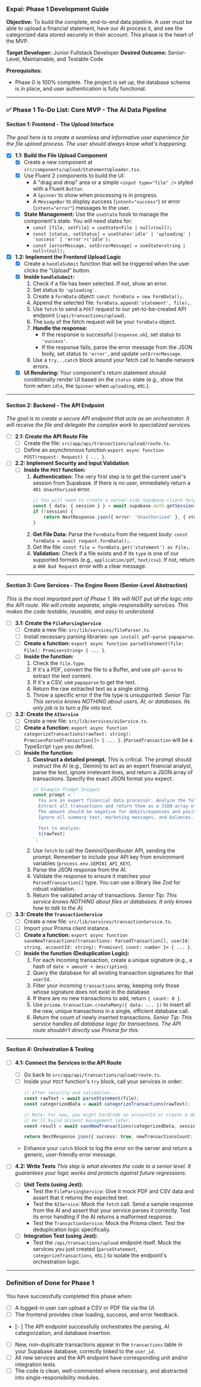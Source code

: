 ### **Expai: Phase 1 Development Guide**

**Objective:** To build the complete, end-to-end data pipeline. A user must be able to upload a financial statement, have our AI process it, and see the categorized data stored securely in their account. This phase is the heart of the MVP.

**Target Developer:** Junior Fullstack Developer
**Desired Outcome:** Senior-Level, Maintainable, and Testable Code

**Prerequisites:**
*   Phase 0 is 100% complete. The project is set up, the database schema is in place, and user authentication is fully functional.

---

### ✅ **Phase 1 To-Do List: Core MVP - The AI Data Pipeline**

#### **Section 1: Frontend - The Upload Interface**
*The goal here is to create a seamless and informative user experience for the file upload process. The user should always know what's happening.*

-   [x] **1.1: Build the File Upload Component**
    -   [x] Create a new component at `src/components/upload/StatementUploader.tsx`.
    -   [x] Use Fluent 2 components to build the UI:
        -   A "drag and drop" area or a simple `<input type="file" />` styled with a Fluent `Button`.
        -   A `Spinner` to show when processing is in progress.
        -   A `MessageBar` to display success (`intent="success"`) or error (`intent="error"`) messages to the user.
    -   [x] **State Management:** Use the `useState` hook to manage the component's state. You will need states for:
        -   `const [file, setFile] = useState<File | null>(null);`
        -   `const [status, setStatus] = useState<'idle' | 'uploading' | 'success' | 'error'>('idle');`
        -   `const [errorMessage, setErrorMessage] = useState<string | null>(null);`

-   [x] **1.2: Implement the Frontend Upload Logic**
    -   [x] Create a `handleSubmit` function that will be triggered when the user clicks the "Upload" button.
    -   [x] **Inside `handleSubmit`:**
        1.  Check if a file has been selected. If not, show an error.
        2.  Set status to `'uploading'`.
        3.  Create a `FormData` object: `const formData = new FormData();`.
        4.  Append the selected file: `formData.append('statement', file);`.
        5.  Use `fetch` to send a `POST` request to our yet-to-be-created API endpoint (`/api/transactions/upload`).
        6.  The `body` of the fetch request will be your `formData` object.
        7.  **Handle the response:**
            -   If the response is successful (`response.ok`), set status to `'success'`.
            -   If the response fails, parse the error message from the JSON body, set status to `'error'`, and update `setErrorMessage`.
        8.  Use a `try...catch` block around your fetch call to handle network errors.
    -   [x] **UI Rendering:** Your component's return statement should conditionally render UI based on the `status` state (e.g., show the form when `idle`, the `Spinner` when `uploading`, etc.).

---

#### **Section 2: Backend - The API Endpoint**
*The goal is to create a secure API endpoint that acts as an orchestrator. It will receive the file and delegate the complex work to specialized services.*

-   [ ] **2.1: Create the API Route File**
    -   [ ] Create the file: `src/app/api/transactions/upload/route.ts`.
    -   [ ] Define an asynchronous function `export async function POST(request: Request) { ... }`.

-   [ ] **2.2: Implement Security and Input Validation**
    -   [ ] **Inside the `POST` function:**
        1.  **Authentication:** The very first step is to get the current user's session from Supabase. If there is no user, immediately return a `401 Unauthorized` error.
            ```typescript
            // You will need to create a server-side Supabase client helper
            const { data: { session } } = await supabase.auth.getSession();
            if (!session) {
                return NextResponse.json({ error: 'Unauthorized' }, { status: 401 });
            }
            ```
        2.  **Get File Data:** Parse the `FormData` from the request body: `const formData = await request.formData();`.
        3.  Get the file: `const file = formData.get('statement') as File;`.
        4.  **Validation:** Check if a file exists and if its `type` is one of our supported formats (e.g., `application/pdf`, `text/csv`). If not, return a `400 Bad Request` error with a clear message.

---

#### **Section 3: Core Services - The Engine Room (Senior-Level Abstraction)**
*This is the most important part of Phase 1. We will NOT put all the logic into the API route. We will create separate, single-responsibility services. This makes the code testable, reusable, and easy to understand.*

-   [ ] **3.1: Create the `FileParsingService`**
    -   [ ] Create a new file: `src/lib/services/fileParser.ts`.
    -   [ ] Install necessary parsing libraries: `npm install pdf-parse papaparse`.
    -   [ ] **Create a function:** `export async function parseStatement(file: File): Promise<string> { ... }`.
    -   [ ] **Inside the function:**
        1.  Check the `file.type`.
        2.  If it's a PDF, convert the file to a Buffer, and use `pdf-parse` to extract the text content.
        3.  If it's a CSV, use `papaparse` to get the text.
        4.  Return the raw extracted text as a single string.
        5.  Throw a specific error if the file type is unsupported.
    *Senior Tip: This service knows NOTHING about users, AI, or databases. Its only job is to turn a file into text.*

-   [ ] **3.2: Create the `AIService`**
    -   [ ] Create a new file: `src/lib/services/aiService.ts`.
    -   [ ] **Create a function:** `export async function categorizeTransactions(rawText: string): Promise<ParsedTransaction[]> { ... }`. (`ParsedTransaction` will be a TypeScript `type` you define).
    -   [ ] **Inside the function:**
        1.  **Construct a detailed prompt.** This is critical. The prompt should instruct the AI (e.g., Gemini) to act as an expert financial analyst, parse the text, ignore irrelevant lines, and return a JSON array of transactions. Specify the exact JSON format you expect.
            ```typescript
            // Example Prompt Snippet
            const prompt = `
              You are an expert financial data processor. Analyze the following text from a bank statement.
              Extract all transactions and return them as a JSON array of objects with this exact structure: { "date": "YYYY-MM-DD", "description": "Transaction Description", "amount": 123.45 }.
              The amount should be negative for debits/expenses and positive for credits/income.
              Ignore all summary text, marketing messages, and balances. Only return the JSON array.

              Text to analyze:
              ${rawText}
            `;
            ```
        2.  Use `fetch` to call the Gemini/OpenRouter API, sending the prompt. Remember to include your API key from environment variables (`process.env.GEMINI_API_KEY`).
        3.  Parse the JSON response from the AI.
        4.  Validate the response to ensure it matches your `ParsedTransaction[]` type. You can use a library like Zod for robust validation.
        5.  Return the validated array of transactions.
    *Senior Tip: This service knows NOTHING about files or databases. It only knows how to talk to the AI.*

-   [ ] **3.3: Create the `TransactionService`**
    -   [ ] Create a new file: `src/lib/services/transactionService.ts`.
    -   [ ] Import your Prisma client instance.
    -   [ ] **Create a function:** `export async function saveNewTransactions(transactions: ParsedTransaction[], userId: string, accountId: string): Promise<{ count: number }> { ... }`.
    -   [ ] **Inside the function (Deduplication Logic):**
        1.  For each incoming transaction, create a unique signature (e.g., a hash of `date + amount + description`).
        2.  Query the database for all existing transaction signatures for that `userId`.
        3.  Filter your incoming `transactions` array, keeping only those whose signature does not exist in the database.
        4.  If there are no new transactions to add, return `{ count: 0 }`.
        5.  Use `prisma.transaction.createMany({ data: ... })` to insert all the new, unique transactions in a single, efficient database call.
        6.  Return the count of newly inserted transactions.
    *Senior Tip: This service handles all database logic for transactions. The API route shouldn't directly use Prisma for this.*

---

#### **Section 4: Orchestration & Testing**

-   [ ] **4.1: Connect the Services in the API Route**
    -   [ ] Go back to `src/app/api/transactions/upload/route.ts`.
    -   [ ] Inside your `POST` function's `try` block, call your services in order:
        ```typescript
        // After security and validation...
        const rawText = await parseStatement(file);
        const categorizedData = await categorizeTransactions(rawText);

        // Note: For now, you might hardcode an accountId or create a default one.
        // We'll build account management later.
        const result = await saveNewTransactions(categorizedData, session.user.id, someAccountId);

        return NextResponse.json({ success: true, newTransactionsCount: result.count });
        ```
    -   Enhance your `catch` block to log the error on the server and return a generic, user-friendly error message.

-   [ ] **4.2: Write Tests**
    *This step is what elevates the code to a senior level. It guarantees your logic works and protects against future regressions.*
    -   [ ] **Unit Tests (using Jest):**
        -   Test the `FileParsingService`: Give it mock PDF and CSV data and assert that it returns the expected text.
        -   Test the `AIService`: Mock the `fetch` call. Send a sample response from the AI and assert that your service parses it correctly. Test its error handling if the AI returns a malformed response.
        -   Test the `TransactionService`: Mock the Prisma client. Test the deduplication logic specifically.
    -   [ ] **Integration Test (using Jest):**
        -   Test the `/api/transactions/upload` endpoint itself. Mock the services you just created (`parseStatement`, `categorizeTransactions`, etc.) to isolate the endpoint's orchestration logic.

---

### **Definition of Done for Phase 1**

You have successfully completed this phase when:
-   [ ] A logged-in user can upload a CSV or PDF file via the UI.
-   [ ] The frontend provides clear loading, success, and error feedback.
-   [- ] The API endpoint successfully orchestrates the parsing, AI categorization, and database insertion.
-   [ ] New, non-duplicate transactions appear in the `transactions` table in your Supabase database, correctly linked to the `user_id`.
-   [ ] All new services and the API endpoint have corresponding unit and/or integration tests.
-   [ ] The code is clean, well-commented where necessary, and abstracted into single-responsibility modules.
